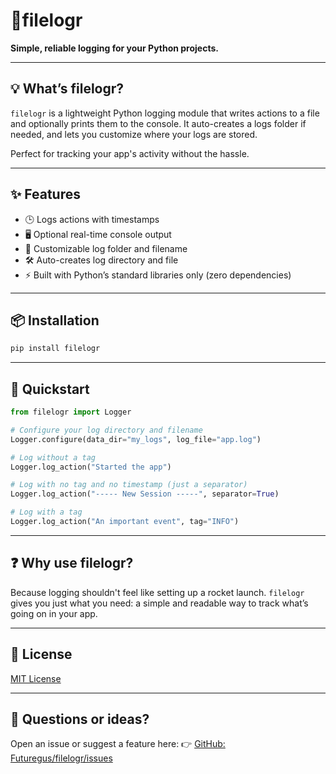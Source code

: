 # 📂filelogr

**Simple, reliable logging for your Python projects.**

---

## 💡 What’s filelogr?

`filelogr` is a lightweight Python logging module that writes actions to a file and optionally prints them to the console. It auto-creates a logs folder if needed, and lets you customize where your logs are stored.

Perfect for tracking your app's activity without the hassle.

---

## ✨ Features

- 🕒 Logs actions with timestamps
- 🖥️ Optional real-time console output
- 📁 Customizable log folder and filename
- 🛠️ Auto-creates log directory and file
- ⚡ Built with Python’s standard libraries only (zero dependencies)

---

## 📦 Installation

```bash
pip install filelogr
````

---

## 🚀 Quickstart

```python
from filelogr import Logger

# Configure your log directory and filename
Logger.configure(data_dir="my_logs", log_file="app.log")

# Log without a tag
Logger.log_action("Started the app")

# Log with no tag and no timestamp (just a separator)
Logger.log_action("----- New Session -----", separator=True)

# Log with a tag
Logger.log_action("An important event", tag="INFO")
```

---

## ❓ Why use filelogr?

Because logging shouldn't feel like setting up a rocket launch. `filelogr` gives you just what you need: a simple and readable way to track what’s going on in your app.

---

## 📄 License

[MIT License](https://github.com/Futuregus/filelogr/blob/main/LICENSE)

---

## 💬 Questions or ideas?

Open an issue or suggest a feature here:
👉 [GitHub: Futuregus/filelogr/issues](https://github.com/Futuregus/filelogr/issues)

